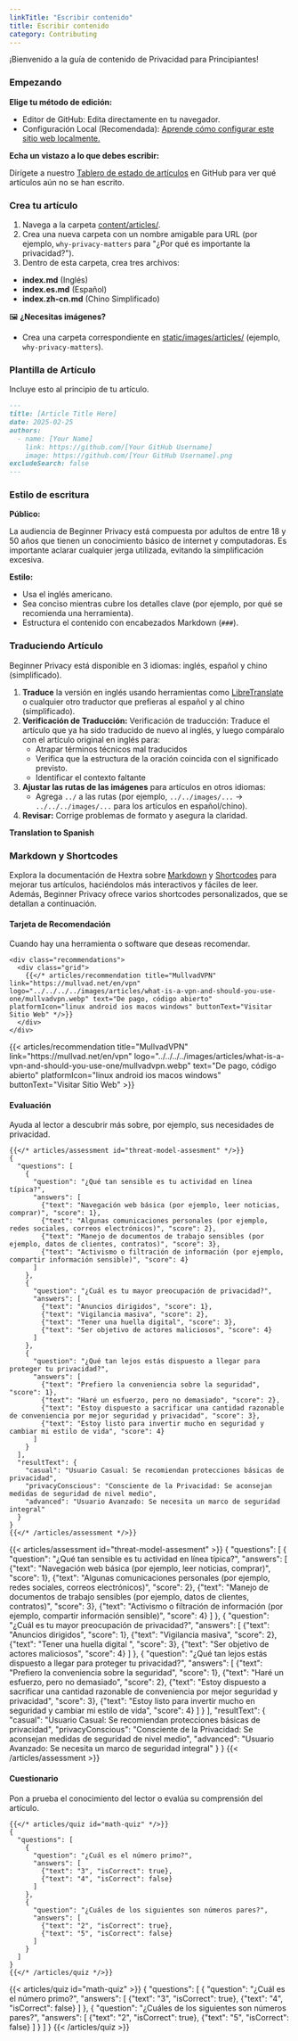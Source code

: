 ```yaml
---
linkTitle: "Escribir contenido"
title: Escribir contenido
category: Contributing
---
```

¡Bienvenido a la guía de contenido de Privacidad para Principiantes!

### Empezando
**Elige tu método de edición:**
- Editor de GitHub: Edita directamente en tu navegador.
- Configuración Local (Recomendada): [Aprende cómo configurar este sitio web localmente.](../setup-locally/)

**Echa un vistazo a lo que debes escribir:** 

Dirígete a nuestro [Tablero de estado de artículos](https://github.com/orgs/beginnerprivacy/projects/1) en GitHub para ver qué artículos aún no se han escrito.

### Crea tu artículo
1. Navega a la carpeta [content/articles/](https://github.com/beginnerprivacy/beginnerprivacy.github.io/tree/main/content/articles).
2. Crea una nueva carpeta con un nombre amigable para URL (por ejemplo, `why-privacy-matters` para "¿Por qué es importante la privacidad?").
3. Dentro de esta carpeta, crea tres archivos:
- **index.md** (Inglés)
- **index.es.md** (Español)
- **index.zh-cn.md** (Chino Simplificado)

🖼️ **¿Necesitas imágenes?**
- Crea una carpeta correspondiente en [static/images/articles/](https://github.com/beginnerprivacy/beginnerprivacy.github.io/tree/main/static/images/articles) (ejemplo, `why-privacy-matters`).

### Plantilla de Artículo
Incluye esto al principio de tu artículo.
```markdown
---
title: [Article Title Here]
date: 2025-02-25
authors:
  - name: [Your Name]
    link: https://github.com/[Your GitHub Username]
    image: https://github.com/[Your GitHub Username].png
excludeSearch: false
---
```

### Estilo de escritura
**Público:**

La audiencia de Beginner Privacy está compuesta por adultos de entre 18 y 50 años que tienen un conocimiento básico de internet y computadoras. Es importante aclarar cualquier jerga utilizada, evitando la simplificación excesiva.

**Estilo:**
- Usa el inglés americano.
- Sea conciso mientras cubre los detalles clave (por ejemplo, por qué se recomienda una herramienta).
- Estructura el contenido con encabezados Markdown (`###`).

### Traduciendo Artículo
Beginner Privacy está disponible en 3 idiomas: inglés, español y chino (simplificado).
1. **Traduce** la versión en inglés usando herramientas como [LibreTranslate](https://libretranslate.com/) o cualquier otro traductor que prefieras al español y al chino (simplificado).
2. **Verificación de Traducción:**  Verificación de traducción: Traduce el artículo que ya ha sido traducido de nuevo al inglés, y luego compáralo con el artículo original en inglés para:
    - Atrapar términos técnicos mal traducidos
    - Verifica que la estructura de la oración coincida con el significado previsto.
    - Identificar el contexto faltante
3. **Ajustar las rutas de las imágenes** para artículos en otros idiomas:
    - Agrega `../` a las rutas (por ejemplo, `../../images/...` → `../../../images/...` para los artículos en español/chino).
4. **Revisar:** Corrige problemas de formato y asegura la claridad.

**Translation to Spanish**

### Markdown y Shortcodes
Explora la documentación de Hextra sobre [Markdown](https://imfing.github.io/hextra/docs/guide/markdown/) y [Shortcodes](https://imfing.github.io/hextra/docs/guide/shortcodes/) para mejorar tus artículos, haciéndolos más interactivos y fáciles de leer. Además, Beginner Privacy ofrece varios shortcodes personalizados, que se detallan a continuación.

#### Tarjeta de Recomendación
Cuando hay una herramienta o software que deseas recomendar.
```
<div class="recommendations">
  <div class="grid">
    {{</* articles/recommendation title="MullvadVPN" link="https://mullvad.net/en/vpn" logo="../../../../images/articles/what-is-a-vpn-and-should-you-use-one/mullvadvpn.webp" text="De pago, código abierto" platformIcon="linux android ios macos windows" buttonText="Visitar Sitio Web" */>}}
  </div>
</div>
```
<div class="recommendations">
  <div class="grid">
    {{< articles/recommendation title="MullvadVPN" link="https://mullvad.net/en/vpn" logo="../../../../images/articles/what-is-a-vpn-and-should-you-use-one/mullvadvpn.webp" text="De pago, código abierto" platformIcon="linux android ios macos windows" buttonText="Visitar Sitio Web" >}}
  </div>
</div>

#### Evaluación
Ayuda al lector a descubrir más sobre, por ejemplo, sus necesidades de privacidad.
```
{{</* articles/assessment id="threat-model-assesment" */>}}
{
  "questions": [
    {
      "question": "¿Qué tan sensible es tu actividad en línea típica?",
      "answers": [
        {"text": "Navegación web básica (por ejemplo, leer noticias, comprar)", "score": 1},
        {"text": "Algunas comunicaciones personales (por ejemplo, redes sociales, correos electrónicos)", "score": 2},
        {"text": "Manejo de documentos de trabajo sensibles (por ejemplo, datos de clientes, contratos)", "score": 3},
        {"text": "Activismo o filtración de información (por ejemplo, compartir información sensible)", "score": 4}
      ]
    },
    {
      "question": "¿Cuál es tu mayor preocupación de privacidad?",
      "answers": [
        {"text": "Anuncios dirigidos", "score": 1},
        {"text": "Vigilancia masiva", "score": 2},
        {"text": "Tener una huella digital", "score": 3},
        {"text": "Ser objetivo de actores maliciosos", "score": 4}
      ]
    },
    {
      "question": "¿Qué tan lejos estás dispuesto a llegar para proteger tu privacidad?",
      "answers": [
        {"text": "Prefiero la conveniencia sobre la seguridad", "score": 1},
        {"text": "Haré un esfuerzo, pero no demasiado", "score": 2},
        {"text": "Estoy dispuesto a sacrificar una cantidad razonable de conveniencia por mejor seguridad y privacidad", "score": 3},
        {"text": "Estoy listo para invertir mucho en seguridad y cambiar mi estilo de vida", "score": 4}
      ]
    }
  ],
  "resultText": {
    "casual": "Usuario Casual: Se recomiendan protecciones básicas de privacidad",
    "privacyConscious": "Consciente de la Privacidad: Se aconsejan medidas de seguridad de nivel medio",
    "advanced": "Usuario Avanzado: Se necesita un marco de seguridad integral"
  }
}
{{</* /articles/assessment */>}}
```

{{< articles/assessment id="threat-model-assesment" >}}
{
  "questions": [
    {
      "question": "¿Qué tan sensible es tu actividad en línea típica?",
      "answers": [
        {"text": "Navegación web básica (por ejemplo, leer noticias, comprar)", "score": 1},
        {"text": "Algunas comunicaciones personales (por ejemplo, redes sociales, correos electrónicos)", "score": 2},
        {"text": "Manejo de documentos de trabajo sensibles (por ejemplo, datos de clientes, contratos)", "score": 3},
        {"text": "Activismo o filtración de información (por ejemplo, compartir información sensible)", "score": 4}
      ]
    },
    {
      "question": "¿Cuál es tu mayor preocupación de privacidad?",
      "answers": [
        {"text": "Anuncios dirigidos", "score": 1},
        {"text": "Vigilancia masiva", "score": 2},
        {"text": "Tener una huella digital ", "score": 3},
        {"text": "Ser objetivo de actores maliciosos", "score": 4}
      ]
    },
    {
      "question": "¿Qué tan lejos estás dispuesto a llegar para proteger tu privacidad?",
      "answers": [
        {"text": "Prefiero la conveniencia sobre la seguridad", "score": 1},
        {"text": "Haré un esfuerzo, pero no demasiado", "score": 2},
        {"text": "Estoy dispuesto a sacrificar una cantidad razonable de conveniencia por mejor seguridad y privacidad", "score": 3},
        {"text": "Estoy listo para invertir mucho en seguridad y cambiar mi estilo de vida", "score": 4}
      ]
    }
  ],
  "resultText": {
    "casual": "Usuario Casual: Se recomiendan protecciones básicas de privacidad",
    "privacyConscious": "Consciente de la Privacidad: Se aconsejan medidas de seguridad de nivel medio",
    "advanced": "Usuario Avanzado: Se necesita un marco de seguridad integral"
  }
}
{{< /articles/assessment >}}

#### Cuestionario
Pon a prueba el conocimiento del lector o evalúa su comprensión del artículo.
```
{{</* articles/quiz id="math-quiz" */>}}
{
  "questions": [
    {
      "question": "¿Cuál es el número primo?",
      "answers": [
        {"text": "3", "isCorrect": true},
        {"text": "4", "isCorrect": false}
      ]
    },
    {
      "question": "¿Cuáles de los siguientes son números pares?",
      "answers": [
        {"text": "2", "isCorrect": true},
        {"text": "5", "isCorrect": false}
      ]
    }
  ]
}
{{</* /articles/quiz */>}}
```

{{< articles/quiz id="math-quiz" >}}
{
  "questions": [
    {
      "question": "¿Cuál es el número primo?",
      "answers": [
        {"text": "3", "isCorrect": true},
        {"text": "4", "isCorrect": false}
      ]
    },
    {
      "question": "¿Cuáles de los siguientes son números pares?",
      "answers": [
        {"text": "2", "isCorrect": true},
        {"text": "5", "isCorrect": false}
      ]
    }
  ]
}
{{< /articles/quiz >}}
